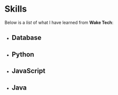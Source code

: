 # Skills
Below is a _list_ of what I have learned from **Wake Tech**:
- ## Database
- ## Python
- ## JavaScript
- ## Java
